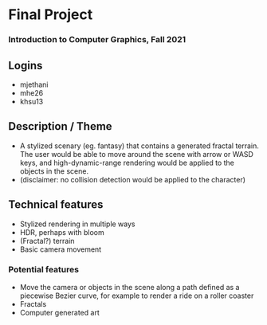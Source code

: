 # Final Project

### Introduction to Computer Graphics, Fall 2021


## Logins
- mjethani
- mhe26
- khsu13

## Description / Theme
- A stylized scenary (eg. fantasy) that contains a generated fractal terrain. The user would be able to move around the scene with arrow or WASD keys, and high-dynamic-range rendering would be applied to the objects in the scene. 
- (disclaimer: no collision detection would be applied to the character)

## Technical features
- Stylized rendering in multiple ways
- HDR, perhaps with bloom
- (Fractal?) terrain
- Basic camera movement

### Potential features
- Move the camera or objects in the scene along a path defined as a piecewise Bezier curve, for example to render a ride on a roller coaster
- Fractals
- Computer generated art

